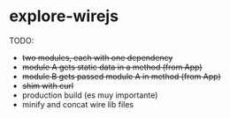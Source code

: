 # explore-wirejs

TODO:

- ~~two modules, each with one dependency~~
- ~~module A gets static data in a method (from App)~~
- ~~module B gets passed module A in method (from App)~~
- ~~shim with curl~~
- production build (es muy importante)
 - minify and concat wire lib files